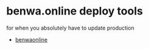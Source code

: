 # benwa.online deploy tools
for when you absolutely have to update production
* [benwaonline](https://github.com/goosechooser/benwaonline)
